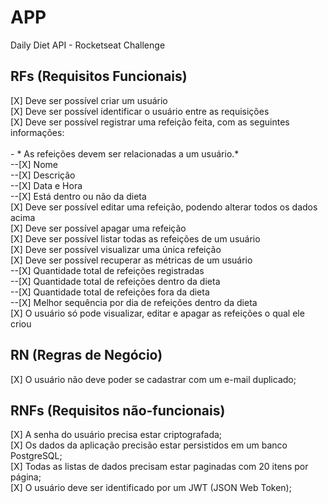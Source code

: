 # APP<br>

Daily Diet API - Rocketseat Challenge <br>

## RFs (Requisitos Funcionais)<br>
[X] Deve ser possível criar um usuário<br>
[X] Deve ser possível identificar o usuário entre as requisições<br>
[X] Deve ser possível registrar uma refeição feita, com as seguintes informações:  <br>  
    - * As refeições devem ser relacionadas a um usuário.*<br>
        --[X] Nome<br>
        --[X] Descrição<br>
        --[X] Data e Hora<br>
        --[X] Está dentro ou não da dieta<br>
[X] Deve ser possível editar uma refeição, podendo alterar todos os dados acima<br>
[X] Deve ser possível apagar uma refeição<br>
[X] Deve ser possível listar todas as refeições de um usuário<br>
[X] Deve ser possível visualizar uma única refeição<br>
[X] Deve ser possível recuperar as métricas de um usuário<br>
    --[X] Quantidade total de refeições registradas<br>
    --[X] Quantidade total de refeições dentro da dieta<br>
    --[X] Quantidade total de refeições fora da dieta<br>
    --[X] Melhor sequência por dia de refeições dentro da dieta<br>
[X] O usuário só pode visualizar, editar e apagar as refeições o qual ele criou<br>

## RN (Regras de Negócio)<br>
[X] O usuário não deve poder se cadastrar com um e-mail duplicado;<br>

## RNFs (Requisitos não-funcionais)<br>
[X] A senha do usuário precisa estar criptografada;<br>
[X] Os dados da aplicação precisão estar persistidos em um banco PostgreSQL;<br>
[X] Todas as listas de dados precisam estar paginadas com 20 itens por página;<br>
[X] O usuário deve ser identificado por um JWT (JSON Web Token);
